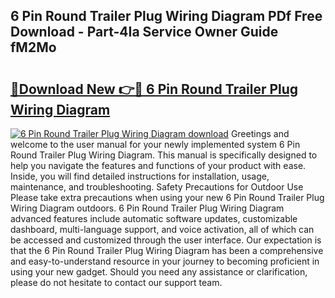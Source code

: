 ## 6 Pin Round Trailer Plug Wiring Diagram PDf Free Download - Part-4Ia Service Owner Guide fM2Mo

# <h2><a href="http://dfjteqp.blite.top/?on=6+Pin+Round+Trailer+Plug+Wiring+Diagram">🔗Download New 👉🔴 6 Pin Round Trailer Plug Wiring Diagram</a></h2>

[![6 Pin Round Trailer Plug Wiring Diagram download](https://i.imgur.com/lujVjoI.png)](http://dfjteqp.blite.top/?on=6+Pin+Round+Trailer+Plug+Wiring+Diagram)
Greetings and welcome to the user manual for your newly implemented system 6 Pin Round Trailer Plug Wiring Diagram. This manual is specifically designed to help you navigate the features and functions of your product with ease. Inside, you will find detailed instructions for installation, usage, maintenance, and troubleshooting. Safety Precautions for Outdoor Use Please take extra precautions when using your new 6 Pin Round Trailer Plug Wiring Diagram outdoors. 6 Pin Round Trailer Plug Wiring Diagram advanced features include automatic software updates, customizable dashboard, multi-language support, and voice activation, all of which can be accessed and customized through the user interface. Our expectation is that the 6 Pin Round Trailer Plug Wiring Diagram has been a comprehensive and easy-to-understand resource in your journey to becoming proficient in using your new gadget. Should you need any assistance or clarification, please do not hesitate to contact our support team.
